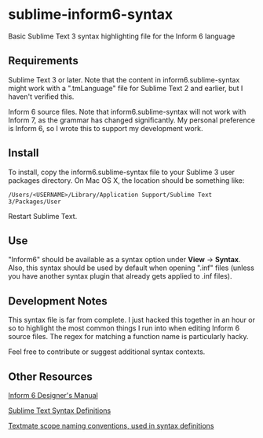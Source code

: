 # sublime-inform6-syntax
Basic Sublime Text 3 syntax highlighting file for the Inform 6 language

## Requirements

Sublime Text 3 or later. Note that the content in inform6.sublime-syntax might work with a ".tmLanguage" file for Sublime Text 2 and earlier, but I haven't verified this.

Inform 6 source files. Note that inform6.sublime-syntax will not work with Inform 7, as the grammar has changed significantly. My personal preference is Inform 6, so I wrote this to support my development work.

## Install

To install, copy the inform6.sublime-syntax file to your Sublime 3 user packages directory. On Mac OS X, the location should be something like:

```
/Users/<USERNAME>/Library/Application Support/Sublime Text 3/Packages/User
```

Restart Sublime Text.

## Use

"Inform6" should be available as a syntax option under **View** -> **Syntax**. Also, this syntax should be used by default when opening ".inf" files (unless you have another syntax plugin that already gets applied to .inf files).

## Development Notes

This syntax file is far from complete. I just hacked this together in an hour or so to highlight the most common things I run into when editing Inform 6 source files. The regex for matching a function name is particularly hacky.

Feel free to contribute or suggest additional syntax contexts.

## Other Resources

[Inform 6 Designer's Manual](http://inform-fiction.org/manual/html/contents.html)

[Sublime Text Syntax Definitions](http://www.sublimetext.com/docs/3/syntax.html)

[Textmate scope naming conventions, used in syntax definitions](http://manual.macromates.com/en/language_grammars#naming_conventions.html)
